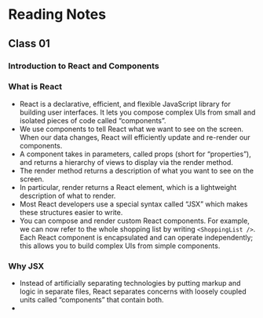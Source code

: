 # Reading Notes
## Class 01

### Introduction to React and Components

### What is React

- React is a declarative, efficient, and flexible JavaScript library for building user interfaces. It lets you compose complex UIs from small and isolated pieces of code called “components”.
- We use components to tell React what we want to see on the screen. When our data changes, React will efficiently update and re-render our components.
- A component takes in parameters, called props (short for “properties”), and returns a hierarchy of views to display via the render method.
- The render method returns a description of what you want to see on the screen.
- In particular, render returns a React element, which is a lightweight description of what to render.
- Most React developers use a special syntax called “JSX” which makes these structures easier to write.
- You can compose and render custom React components. For example, we can now refer to the whole shopping list by writing ```<ShoppingList />```. Each React component is encapsulated and can operate independently; this allows you to build complex UIs from simple components.


### Why JSX

- Instead of artificially separating technologies by putting markup and logic in separate files, React separates concerns with loosely coupled units called “components” that contain both.
- 
